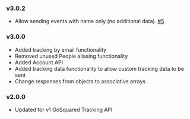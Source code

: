 ### v3.0.2

* Allow sending events with name only (no additional data). [#5](https://github.com/gosquared/php-sdk/pull/5)

### v3.0.0

* Added tracking by email functionality
* Removed unused People aliasing functionality
* Added Account API
* Added tracking data functionality to allow custom tracking data to be sent
* Change responses from objects to associative arrays

### v2.0.0

* Updated for v1 GoSquared Tracking API
